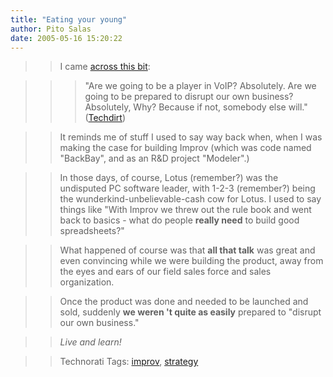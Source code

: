 ```yaml
---
title: "Eating your young"
author: Pito Salas
date: 2005-05-16 15:20:22
---
```


>>

>> I came [across this
bit](<http://techdirt.com/articles/20050516/0032240_F.shtml>):

>>

>>> "Are we going to be a player in VoIP? Absolutely. Are we going to be
prepared to disrupt our own business? Absolutely, Why? Because if not,
somebody else will."
([Techdirt](<http://techdirt.com/articles/20050516/0032240_F.shtml>))

>>

>> It reminds me of stuff I used to say way back when, when I was making the
case for building Improv (which was code named "BackBay", and as an R&D
project "Modeler".)

>>

>> In those days, of course, Lotus (remember?) was the undisputed PC software
leader, with 1-2-3 (remember?) being the wunderkind-unbelievable-cash cow for
Lotus. I used to say things like "With Improv we threw out the rule book and
went back to basics - what do people **really need** to build good
spreadsheets?"

>>

>> What happened of course was that **all that talk** was great and even
convincing while we were building the product, away from the eyes and ears of
our field sales force and sales organization.

>>

>> Once the product was done and needed to be launched and sold, suddenly **we
weren 't quite as easily** prepared to "disrupt our own business."

>>

>> _Live and learn!_

>>

>> Technorati Tags: [improv](<http://technorati.com/tag/improv>),
[strategy](<http://technorati.com/tag/strategy>)


